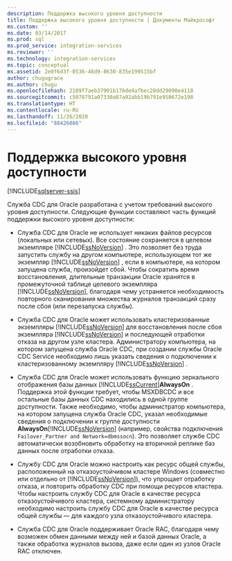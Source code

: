 ```yaml
---
description: Поддержка высокого уровня доступности
title: Поддержка высокого уровня доступности | Документы Майкрософт
ms.custom: ''
ms.date: 03/14/2017
ms.prod: sql
ms.prod_service: integration-services
ms.reviewer: ''
ms.technology: integration-services
ms.topic: conceptual
ms.assetid: 2e0f6d3f-0536-46d9-8630-835e199515bf
author: chugugrace
ms.author: chugu
ms.openlocfilehash: 2189f7aeb37901b176de4afbec28dd29090e4118
ms.sourcegitcommit: c5078791a07330a87a92abb19b791e950672e198
ms.translationtype: HT
ms.contentlocale: ru-RU
ms.lasthandoff: 11/26/2020
ms.locfileid: "88426086"
---
```

# <a name="high-availability-support"></a>Поддержка высокого уровня доступности

[!INCLUDE[sqlserver-ssis](../../includes/applies-to-version/sqlserver-ssis.md)]


  Служба CDC для Oracle разработана с учетом требований высокого уровня доступности. Следующие функции составляют часть функций поддержки высокого уровня доступности:  
  
-   Служба CDC для Oracle не использует никаких файлов ресурсов (локальных или сетевых). Все состояние сохраняется в целевом экземпляре [!INCLUDE[ssNoVersion](../../includes/ssnoversion-md.md)] . Это позволяет без труда запустить службу на другом компьютере, использующем тот же экземпляр [!INCLUDE[ssNoVersion](../../includes/ssnoversion-md.md)] , если в компьютере, на котором запущена служба, произойдет сбой. Чтобы сократить время восстановления, длительные транзакции Oracle хранятся в промежуточной таблице целевого экземпляра [!INCLUDE[ssNoVersion](../../includes/ssnoversion-md.md)], благодаря чему устраняется необходимость повторного сканирования множества журналов транзакций сразу после сбоя (или перезапуска службы).  
  
-   Служба CDC для Oracle может использовать кластеризованные экземпляры [!INCLUDE[ssNoVersion](../../includes/ssnoversion-md.md)] для восстановления после сбоя экземпляра [!INCLUDE[ssNoVersion](../../includes/ssnoversion-md.md)] и последующей отработки отказа на другом узле кластера. Администратору компьютера, на котором запущена служба Oracle CDC, при создании службы Oracle CDC Service необходимо лишь указать сведения о подключении к кластеризованному экземпляру [!INCLUDE[ssNoVersion](../../includes/ssnoversion-md.md)] .  
  
-   Служба CDC для Oracle может использовать функцию зеркального отображения базы данных [!INCLUDE[ssCurrent](../../includes/sscurrent-md.md)]**AlwaysOn** . Поддержка этой функции требует, чтобы MSXDBCDC и все остальные базы данных CDC находились в одной группе доступности. Также необходимо, чтобы администратор компьютера, на котором запущена служба Oracle CDC, указал необходимые сведения о подключении к группе доступности **AlwaysOn**[!INCLUDE[ssNoVersion](../../includes/ssnoversion-md.md)] (например, свойства подключения `Failover_Partner and Network=dbmssocn`). Это позволяет службе CDC автоматически возобновить обработку на вторичной реплике баз данных после отработки отказа.  
  
-   Службу CDC для Oracle можно настроить как ресурс общей службы, расположенный на отказоустойчивом кластере Windows (совместно или отдельно от [!INCLUDE[ssNoVersion](../../includes/ssnoversion-md.md)]), что упрощает отработку отказа, и повторить обработку CDC при помощи ресурсов кластера. Чтобы настроить службу CDC для Oracle в качестве ресурса отказоустойчивого кластера, системному администратору необходимо настроить службу CDC для Oracle в качестве ресурса общей службы — для каждого узла отказоустойчивого кластера.  
  
-   Служба CDC для Oracle поддерживает Oracle RAC, благодаря чему возможен обмен данными между ней и базой данных Oracle, а также обработка журналов вызова, даже если один из узлов Oracle RAC отключен.  
  
  
